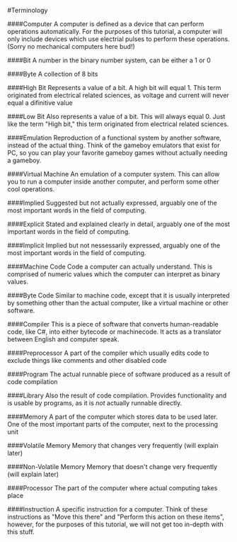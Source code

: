 #Terminology

####Computer
A computer is defined as a device that can perform operations automatically. For the purposes of this tutorial, a computer will only include devices which use electrial pulses to perform these operations. (Sorry no mechanical computers here bud!)

####Bit
A number in the binary number system, can be either a 1 or 0

####Byte
A collection of 8 bits

####High Bit
Represents a value of a bit. A high bit will equal 1. This term originated from electrical related sciences, as voltage and current will never equal a difinitive value

####Low Bit
Also represents a value of a bit. This will always equal 0. Just like the term "High bit," this term originated from electrical related sciences.

####Emulation
Reproduction of a functional system by another software, instead of the actual thing. Think of the gameboy emulators that exist for PC, so you can play your favorite gameboy games without actually needing a gameboy.

####Virtual Machine
An emulation of a computer system. This can allow you to run a computer inside another computer, and perform some other cool operations.

####Implied 
Suggested but not actually expressed, arguably one of the most important words in the field of computing.

####Explicit
Stated and explained clearly in detail, arguably one of the most important words in the field of computing.

####Implicit
Implied but not nessessarily expressed, arguably one of the most important words in the field of computing.

####Machine Code
Code a computer can actually understand. This is comprised of numeric values which the computer can interpret as binary values.

####Byte Code
Similar to machine code, except that it is usually interpreted by something other than the actual computer, like a virtual machine or other software.

####Compiler
This is a piece of software that converts human-readable code, like C#, into either bytecode or machinecode. It acts as a translator between English and computer speak.

####Preprocessor
A part of the compiler which usually edits code to exclude things like comments and other disabled code

####Program
The actual runnable piece of software produced as a result of code compilation

####Library
Also the result of code compilation. Provides functionality and is usable by programs, as it is *not* actually runnable directly.

####Memory
A part of the computer which stores data to be used later. One of the most important parts of the computer, next to the processing unit

####Volatile Memory
Memory that changes very frequently (will explain later)

####Non-Volatile Memory
Memory that doesn't change very frequently (will explain later)

####Processor
The part of the computer where actual computing takes place

####Instruction
A specific instruction for a computer. Think of these instructions as "Move this there" and "Perform this action on these items", however, for the purposes of this tutorial, we will not get too in-depth with this stuff.

